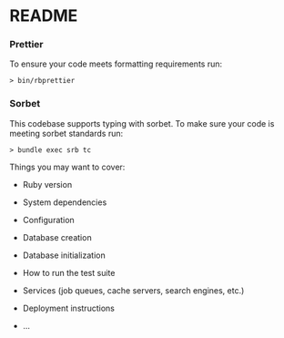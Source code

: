 # README

### Prettier
To ensure your code meets formatting requirements run:
```
> bin/rbprettier
```

### Sorbet
This codebase supports typing with sorbet. To make sure your code is meeting sorbet standards run:
```
> bundle exec srb tc
```

Things you may want to cover:

- Ruby version

- System dependencies

- Configuration

- Database creation

- Database initialization

- How to run the test suite

- Services (job queues, cache servers, search engines, etc.)

- Deployment instructions

- ...
